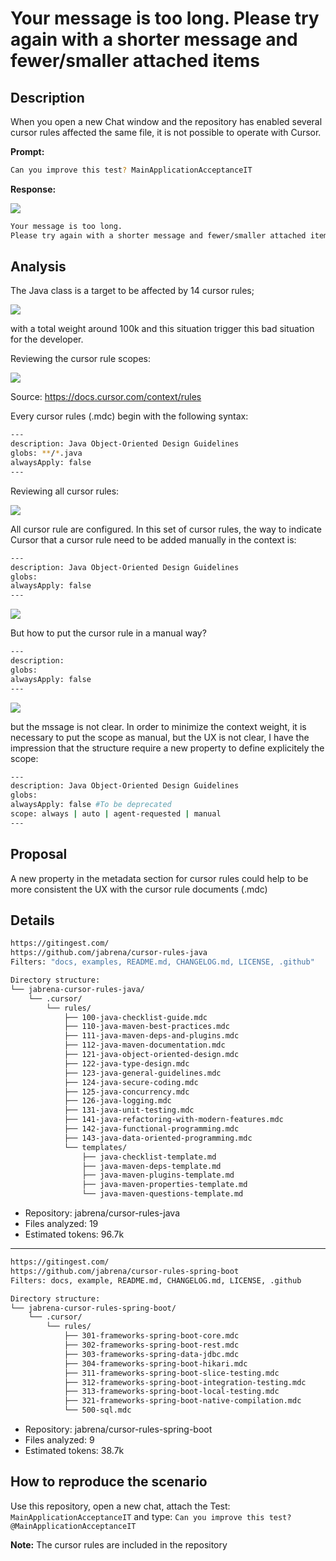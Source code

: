# Your message is too long. Please try again with a shorter message and fewer/smaller attached items

## Description

When you open a new Chat window and the repository has enabled several cursor rules affected the same file, it is not possible to operate with Cursor.

**Prompt:**

```bash
Can you improve this test? MainApplicationAcceptanceIT
```

**Response:**

![](./too-long-messages.png)

```bash
Your message is too long. 
Please try again with a shorter message and fewer/smaller attached items.
```

## Analysis

The Java class is a target to be affected by 14 cursor rules;

![](./rules-affected.png)

with a total weight around 100k and this situation trigger this bad situation for the developer.

Reviewing the cursor rule scopes:

![](./cursor-rules-scopes.png)

Source: https://docs.cursor.com/context/rules

Every cursor rules (.mdc) begin with the following syntax:

```bash
---
description: Java Object-Oriented Design Guidelines
globs: **/*.java
alwaysApply: false
---
```

Reviewing all cursor rules:

![](./cursor-rules-inventory.png)

All cursor rule are configured. 
In this set of cursor rules, the way to indicate Cursor that a cursor rule need to be added manually in the context is:

```bash
---
description: Java Object-Oriented Design Guidelines
globs: 
alwaysApply: false
---
```

![](./agent-decides.png)

But how to put the cursor rule in a manual way?

```bash
---
description: 
globs: 
alwaysApply: false
---
```

![](./manual.png)

but the mssage is not clear. In order to minimize the context weight, it is necessary to put the scope as manual, but the UX is not clear, I have the impression that the structure require a new property to define explicitely the scope:

```bash
---
description: Java Object-Oriented Design Guidelines
globs: 
alwaysApply: false #To be deprecated 
scope: always | auto | agent-requested | manual
---
```

## Proposal

A new property in the metadata section for cursor rules could help to be more consistent the UX with the cursor rule documents (.mdc)

## Details

```bash
https://gitingest.com/
https://github.com/jabrena/cursor-rules-java
Filters: "docs, examples, README.md, CHANGELOG.md, LICENSE, .github"

Directory structure:
└── jabrena-cursor-rules-java/
    └── .cursor/
        └── rules/
            ├── 100-java-checklist-guide.mdc
            ├── 110-java-maven-best-practices.mdc
            ├── 111-java-maven-deps-and-plugins.mdc
            ├── 112-java-maven-documentation.mdc
            ├── 121-java-object-oriented-design.mdc
            ├── 122-java-type-design.mdc
            ├── 123-java-general-guidelines.mdc
            ├── 124-java-secure-coding.mdc
            ├── 125-java-concurrency.mdc
            ├── 126-java-logging.mdc
            ├── 131-java-unit-testing.mdc
            ├── 141-java-refactoring-with-modern-features.mdc
            ├── 142-java-functional-programming.mdc
            ├── 143-java-data-oriented-programming.mdc
            └── templates/
                ├── java-checklist-template.md
                ├── java-maven-deps-template.md
                ├── java-maven-plugins-template.md
                ├── java-maven-properties-template.md
                └── java-maven-questions-template.md
```

- Repository: jabrena/cursor-rules-java
- Files analyzed: 19
- Estimated tokens: 96.7k

---

```bash
https://gitingest.com/
https://github.com/jabrena/cursor-rules-spring-boot
Filters: docs, example, README.md, CHANGELOG.md, LICENSE, .github

Directory structure:
└── jabrena-cursor-rules-spring-boot/
    └── .cursor/
        └── rules/
            ├── 301-frameworks-spring-boot-core.mdc
            ├── 302-frameworks-spring-boot-rest.mdc
            ├── 303-frameworks-spring-data-jdbc.mdc
            ├── 304-frameworks-spring-boot-hikari.mdc
            ├── 311-frameworks-spring-boot-slice-testing.mdc
            ├── 312-frameworks-spring-boot-integration-testing.mdc
            ├── 313-frameworks-spring-boot-local-testing.mdc
            ├── 321-frameworks-spring-boot-native-compilation.mdc
            └── 500-sql.mdc
```

- Repository: jabrena/cursor-rules-spring-boot
- Files analyzed: 9
- Estimated tokens: 38.7k

## How to reproduce the scenario

Use this repository, open a new chat, attach the Test: `MainApplicationAcceptanceIT` and type: `Can you improve this test? @MainApplicationAcceptanceIT`

**Note:** The cursor rules are included in the repository

